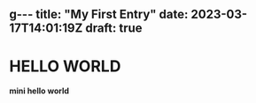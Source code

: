 g---
title: "My First Entry"
date: 2023-03-17T14:01:19Z
draft: true
---

# HELLO WORLD
#### mini hello world
